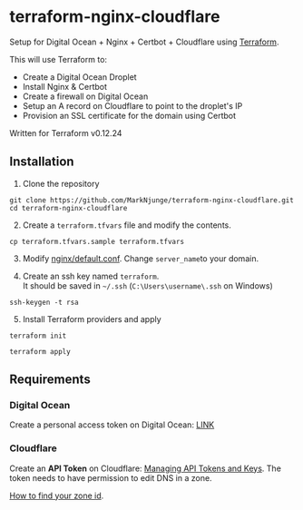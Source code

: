 # terraform-nginx-cloudflare

Setup for Digital Ocean + Nginx + Certbot + Cloudflare using [Terraform](https://www.terraform.io/).

This will use Terraform to:

- Create a Digital Ocean Droplet
- Install Nginx & Certbot
- Create a firewall on Digital Ocean
- Setup an A record on Cloudflare to point to the droplet's IP
- Provision an SSL certificate for the domain using Certbot

Written for Terraform v0.12.24

## Installation

1. Clone the repository

```
git clone https://github.com/MarkNjunge/terraform-nginx-cloudflare.git
cd terraform-nginx-cloudflare
```

2. Create a `terraform.tfvars` file and modify the contents.

```
cp terraform.tfvars.sample terraform.tfvars
```

3. Modify [nginx/default.conf](./nginx/default.conf). Change `server_name`to your domain.

4. Create an ssh key named `terraform`.  
   It should be saved in `~/.ssh` (`C:\Users\username\.ssh` on Windows)

```
ssh-keygen -t rsa
```

5. Install Terraform providers and apply

```
terraform init

terraform apply
```

## Requirements

### Digital Ocean

Create a personal access token on Digital Ocean: [LINK](https://cloud.digitalocean.com/account/api/tokens/new)

### Cloudflare

Create an **API Token** on Cloudflare: [Managing API Tokens and Keys](https://support.cloudflare.com/hc/en-us/articles/200167836-Managing-API-Tokens-and-Keys). The token needs to have permission to edit DNS in a zone.

[How to find your zone id](https://community.cloudflare.com/t/how-to-find-cloudflare-zone-id-to-configure-it-with-wp-rocket/83131/2).
